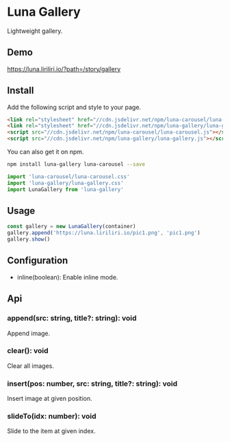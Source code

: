 # Luna Gallery

Lightweight gallery.

## Demo

https://luna.liriliri.io/?path=/story/gallery

## Install

Add the following script and style to your page.

```html
<link rel="stylesheet" href="//cdn.jsdelivr.net/npm/luna-carousel/luna-carousel.css" />
<link rel="stylesheet" href="//cdn.jsdelivr.net/npm/luna-gallery/luna-gallery.css" />
<script src="//cdn.jsdelivr.net/npm/luna-carousel/luna-carousel.js"></script>
<script src="//cdn.jsdelivr.net/npm/luna-gallery/luna-gallery.js"></script>
```

You can also get it on npm.

```bash
npm install luna-gallery luna-carousel --save
```

```javascript
import 'luna-carousel/luna-carousel.css'
import 'luna-gallery/luna-gallery.css'
import LunaGallery from 'luna-gallery'
```

## Usage

```javascript
const gallery = new LunaGallery(container)
gallery.append('https://luna.liriliri.io/pic1.png', 'pic1.png')
gallery.show()
```

## Configuration

* inline(boolean): Enable inline mode.

## Api

### append(src: string, title?: string): void

Append image.

### clear(): void

Clear all images.

### insert(pos: number, src: string, title?: string): void

Insert image at given position.

### slideTo(idx: number): void

Slide to the item at given index.
